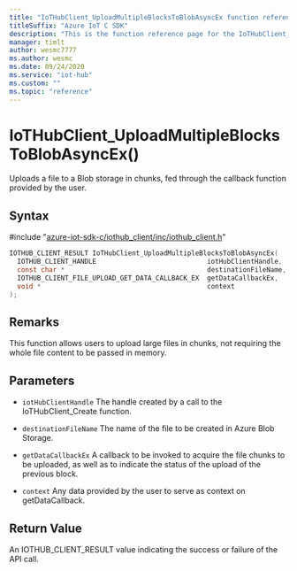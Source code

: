 ```yaml
---                             
title: "IoTHubClient_UploadMultipleBlocksToBlobAsyncEx function reference | Microsoft Docs" 
titleSuffix: "Azure IoT C SDK"            
description: "This is the function reference page for the IoTHubClient_UploadMultipleBlocksToBlobAsyncEx() function in the Azure IoT C SDK. This SDK is used with Azure IoT Hub and Azure IoT Hub Device Provisioning Service"            
manager: timlt                 
author: wesmc7777              
ms.author: wesmc               
ms.date: 09/24/2020                    
ms.service: "iot-hub"             
ms.custom: ""                
ms.topic: "reference"        
---                            
```


# IoTHubClient_UploadMultipleBlocksToBlobAsyncEx()

Uploads a file to a Blob storage in chunks, fed through the callback function provided by the user.

## Syntax

\#include "[azure-iot-sdk-c/iothub_client/inc/iothub_client.h](../iothub-client-h.md)"  
```C
IOTHUB_CLIENT_RESULT IoTHubClient_UploadMultipleBlocksToBlobAsyncEx(
  IOTHUB_CLIENT_HANDLE                            iotHubClientHandle,
  const char *                                    destinationFileName,
  IOTHUB_CLIENT_FILE_UPLOAD_GET_DATA_CALLBACK_EX  getDataCallbackEx,
  void *                                          context
);
```

## Remarks
This function allows users to upload large files in chunks, not requiring the whole file content to be passed in memory. 

## Parameters
* `iotHubClientHandle` The handle created by a call to the IoTHubClient_Create function. 

* `destinationFileName` The name of the file to be created in Azure Blob Storage. 

* `getDataCallbackEx` A callback to be invoked to acquire the file chunks to be uploaded, as well as to indicate the status of the upload of the previous block. 

* `context` Any data provided by the user to serve as context on getDataCallback. 

## Return Value
An IOTHUB_CLIENT_RESULT value indicating the success or failure of the API call.

